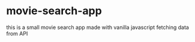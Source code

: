# movie-search-app
this is a small movie search app made with vanilla javascript fetching data from API
